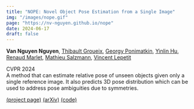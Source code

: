 ```yaml
---
title: "NOPE: Novel Object Pose Estimation from a Single Image"
img: "/images/nope.gif"
page: "https://nv-nguyen.github.io/nope"
date: 2024-06-17
draft: false
---
```

**Van Nguyen Nguyen**, [Thibault Groueix](http://imagine.enpc.fr/~groueixt/), [Georgy Ponimatkin](https://ponimatkin.github.io/), [Yinlin Hu](https://yinlinhu.github.io/), [Renaud Marlet](http://imagine.enpc.fr/~marletr/), [Mathieu Salzmann](https://people.epfl.ch/mathieu.salzmann), [Vincent Lepetit](https://vincentlepetit.github.io/)

CVPR 2024  
A method that can estimate relative pose of unseen objects given only a single reference image. It also predicts 3D pose distribution which can be used to address pose ambiguities due to symmetries.

[(project page)](https://nv-nguyen.github.io/nope)   [(arXiv)](https://arxiv.org/abs/2303.13612)   [(code)](https://nv-nguyen.github.io/nope)